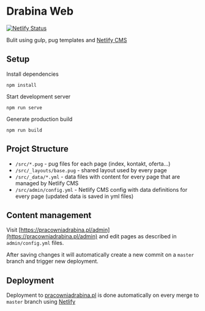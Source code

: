 # Drabina Web

[![Netlify Status](https://api.netlify.com/api/v1/badges/e4c182ba-e220-4f41-b72a-323792e6bbfb/deploy-status)](https://app.netlify.com/sites/pracownia-drabina/deploys)

Bulit using gulp, pug templates and [Netlify CMS](https://www.netlifycms.org/)

## Setup

Install dependencies
```
npm install
```

Start development server
```
npm run serve
```

Generate production build
```
npm run build
```

## Projct Structure

- `/src/*.pug` - pug files for each page (index, kontakt, oferta...)
- `/src/_layouts/base.pug` - shared layout used by every page
- `/src/_data/*.yml` - data files with content for every page that are managed by Netlify CMS
- `/src/admin/config.yml` - Netlify CMS config with data definitions for every page (updated data is saved in yml files)

## Content management

Visit [https://pracowniadrabina.pl/admin](https://pracowniadrabina.pl/admin) and edit pages as described in `admin/config.yml` files.

After saving changes it will automatically create a new commit on a `master` branch and trigger new deployment.

## Deployment

Deployment to [pracowniadrabina.pl](https://pracowniadrabina.pl/) is done automatically on every merge to `master` branch using [Netlify](https://netlify.com)

